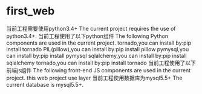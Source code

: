# first_web
当前工程需要使用python3.4+
The current project requires the use of python3.4+.
当前工程使用了以下python组件
The following Python components are used in the current project.
tornado,you can install by:pip install tornado
PIL(pillow),you can install by:pip install pillow
pymysql,you can install by:pip install pymysql
sqlalchemy,you can install by:pip install sqlalchemy
tornado,you can install by:pip install tornado
当前工程使用了以下前端js组件
The following front-end JS components are used in the current project.
this web project use layer
当前工程使用数据库为mysql5.5+
The current database is mysql5.5+.
